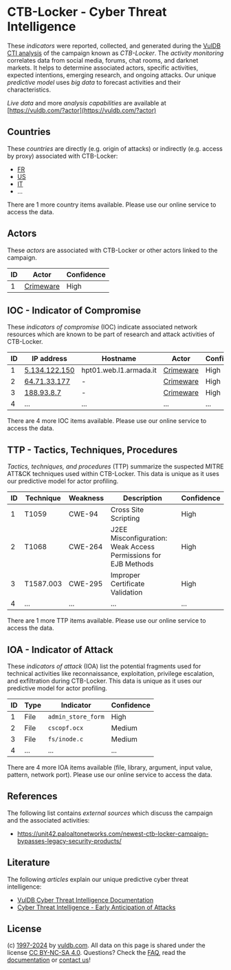 # CTB-Locker - Cyber Threat Intelligence

These _indicators_ were reported, collected, and generated during the [VulDB CTI analysis](https://vuldb.com/?kb.cti) of the campaign known as _CTB-Locker_. The _activity monitoring_ correlates data from social media, forums, chat rooms, and darknet markets. It helps to determine associated actors, specific activities, expected intentions, emerging research, and ongoing attacks. Our unique _predictive model_ uses _big data_ to forecast activities and their characteristics.

_Live data_ and more _analysis capabilities_ are available at [https://vuldb.com/?actor](https://vuldb.com/?actor)

## Countries

These _countries_ are directly (e.g. origin of attacks) or indirectly (e.g. access by proxy) associated with CTB-Locker:

* [FR](https://vuldb.com/?country.fr)
* [US](https://vuldb.com/?country.us)
* [IT](https://vuldb.com/?country.it)
* ...

There are 1 more country items available. Please use our online service to access the data.

## Actors

These _actors_ are associated with CTB-Locker or other actors linked to the campaign.

ID | Actor | Confidence
-- | ----- | ----------
1 | [Crimeware](https://vuldb.com/?actor.crimeware) | High

## IOC - Indicator of Compromise

These _indicators of compromise_ (IOC) indicate associated network resources which are known to be part of research and attack activities of CTB-Locker.

ID | IP address | Hostname | Actor | Confidence
-- | ---------- | -------- | ----- | ----------
1 | [5.134.122.150](https://vuldb.com/?ip.5.134.122.150) | hpt01.web.l1.armada.it | [Crimeware](https://vuldb.com/?actor.crimeware) | High
2 | [64.71.33.177](https://vuldb.com/?ip.64.71.33.177) | - | [Crimeware](https://vuldb.com/?actor.crimeware) | High
3 | [188.93.8.7](https://vuldb.com/?ip.188.93.8.7) | - | [Crimeware](https://vuldb.com/?actor.crimeware) | High
4 | ... | ... | ... | ...

There are 4 more IOC items available. Please use our online service to access the data.

## TTP - Tactics, Techniques, Procedures

_Tactics, techniques, and procedures_ (TTP) summarize the suspected MITRE ATT&CK techniques used within CTB-Locker. This data is unique as it uses our predictive model for actor profiling.

ID | Technique | Weakness | Description | Confidence
-- | --------- | -------- | ----------- | ----------
1 | T1059 | CWE-94 | Cross Site Scripting | High
2 | T1068 | CWE-264 | J2EE Misconfiguration: Weak Access Permissions for EJB Methods | High
3 | T1587.003 | CWE-295 | Improper Certificate Validation | High
4 | ... | ... | ... | ...

There are 1 more TTP items available. Please use our online service to access the data.

## IOA - Indicator of Attack

These _indicators of attack_ (IOA) list the potential fragments used for technical activities like reconnaissance, exploitation, privilege escalation, and exfiltration during CTB-Locker. This data is unique as it uses our predictive model for actor profiling.

ID | Type | Indicator | Confidence
-- | ---- | --------- | ----------
1 | File | `admin_store_form` | High
2 | File | `cscopf.ocx` | Medium
3 | File | `fs/inode.c` | Medium
4 | ... | ... | ...

There are 4 more IOA items available (file, library, argument, input value, pattern, network port). Please use our online service to access the data.

## References

The following list contains _external sources_ which discuss the campaign and the associated activities:

* https://unit42.paloaltonetworks.com/newest-ctb-locker-campaign-bypasses-legacy-security-products/

## Literature

The following _articles_ explain our unique predictive cyber threat intelligence:

* [VulDB Cyber Threat Intelligence Documentation](https://vuldb.com/?kb.cti)
* [Cyber Threat Intelligence - Early Anticipation of Attacks](https://www.scip.ch/en/?labs.20201022)

## License

(c) [1997-2024](https://vuldb.com/?kb.changelog) by [vuldb.com](https://vuldb.com/?kb.about). All data on this page is shared under the license [CC BY-NC-SA 4.0](https://creativecommons.org/licenses/by-nc-sa/4.0/). Questions? Check the [FAQ](https://vuldb.com/?kb.faq), read the [documentation](https://vuldb.com/?kb) or [contact us](https://vuldb.com/?contact)!
